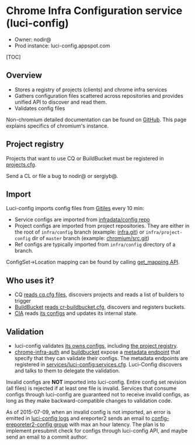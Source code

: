 # Chrome Infra Configuration service (luci-config)

* Owner: nodir@
* Prod instance: luci-config.appspot.com

[TOC]

## Overview

* Stores a registry of projects (clients) and chrome infra services
* Gathers configuration files scattered across repositories and provides unified
  API to discover and read them.
* Validates config files

Non-chromium detailed documentation can be found on
[GitHub](https://github.com/luci/luci-py/tree/master/appengine/config_service).
This page explains specifics of chromium's instance.

## Project registry

Projects that want to use CQ or BuildBucket must be registered in
[projects.cfg](https://chrome-internal.googlesource.com/infradata/config/+/master/configs/luci-config/projects.cfg).

Send a CL or file a bug to nodir@ or sergiyb@.

## Import

Luci-config imports config files from
[Gitiles](https://code.google.com/p/gitiles/) every 10 min:

* Service configs are imported from
  [infradata/config repo](https://chrome-internal.googlesource.com/infradata/config/+/master/configs/)
* Project configs are imported from project repositories. They are either in
  the root of `infra/config` branch
  (example: [infra.git](https://chromium.googlesource.com/infra/infra/+/infra/config)) or
  `infra/project-config` dir of `master` branch (example:
  [chromium/src.git](https://chromium.googlesource.com/chromium/src/+/master/infra/project-config))
* Ref configs are typically imported from `infra/config` directory of a branch.

ConfigSet->Location mapping can be found by calling
[get\_mapping API](https://luci-config.appspot.com/_ah/api/explorer#p/config/v1/config.get_mapping).

## Who uses it?

* CQ [reads cq.cfg files](https://luci-config.appspot.com/_ah/api/explorer#p/config/v1/config.get_ref_configs?path=cq.cfg),
  discovers projects and reads a list of builders to trigger
* [BuildBucket](https://cr-buildbucket.appspot.com)
  [reads cr-buildbucket.cfg](https://luci-config.appspot.com/_ah/api/explorer#p/config/v1/config.get_project_configs?path=cr-buildbucket.cfg),
  discovers and registers buckets.
* [CIA](https://chrome-infra-auth.appspot.com) reads
  [its configs](https://chrome-internal.googlesource.com/infradata/config/+/master/configs/chrome-infra-auth/)
  and updates its internal state.

## Validation

* luci-config validates
  [its owns configs](https://chrome-internal.googlesource.com/infradata/config/+/master/configs/luci-config),
  including
  [the project registry](https://chrome-internal.googlesource.com/infradata/config/+/master/configs/luci-config/projects.cfg).
* [chrome-infra-auth](https://chrome-infra-auth.appspot.com) and
  [buildbucket](https://cr-buildbucket.appspot.com) expose a
  [metadata endpoint](https://apis-explorer.appspot.com/apis-explorer/?base=https://cr-buildbucket.appspot.com/_ah/api#p/config/v1/config.get_metadata)
  that specify that they can validate their configs. The metadata endpoints are
  registered in
  [services/luci-config:services.cfg](https://chrome-internal.googlesource.com/infradata/config/+/master/configs/luci-config/services.cfg).
  Luci-Config discovers and talks to them to delegate the validation.

Invalid configs are **NOT** imported into luci-config. Entire config set
revision (all files) is rejected if at least one file is invalid. Services that
consume configs through luci-config are guaranteed not to receive invalid
configs, as long as they make backward-compatible changes to validation code.

As of 2015-07-09, when an invalid config is not imported, an error is emitted
in [luci-config logs](https://console.developers.google.com/project/luci-config/logs?service=appengine.googleapis.com&key1=backend&minLogLevel=500)
and ereporter2 sends an email to
[config-ereporeter2-config group](https://chrome-infra-auth.appspot.com/auth/groups#config-ereporter2-reports)
with max an hour latency. The plan is to implement presubmit check for configs
through luci-config API, and maybe send an email to a commit author.
